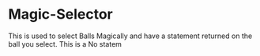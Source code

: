 # Magic-Selector
This is used to select Balls Magically and have a statement returned on the ball you select.
This is a No statem
